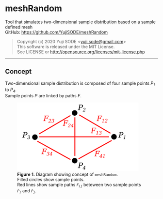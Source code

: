 # meshRandom
Tool that simulates two-dimensional sample distribution based on a sample defined mesh  
GitHub: https://github.com/YujiSODE/meshRandom  
>Copyright (c) 2020 Yuji SODE \<yuji.sode@gmail.com\>  
>This software is released under the MIT License.  
>See LICENSE or http://opensource.org/licenses/mit-license.php  
______

## Concept
Two-dimensional sample distribution is composed of four sample points _P<sub>1</sub>_ to _P<sub>4</sub>_.  
Sample points _P_ are linked by paths _F_.

 <figure>
        <img width=400 src="meshRandom_IMG_conceptIMG.png" alt="meshRandom_IMG_conceptIMG">
        <figcaption>
                <b>Figure</b> <b>1.</b> Diagram showing concept of <code>meshRandom</code>.<br>
                Filled circles show sample points.<br>
                Red lines show sample paths <i><code>F<sub>ij</sub></code></i> beteween two sample points <i><code>P<sub>i</sub></code></i> and <i><code>P<sub>j</sub></code></i>.
        <figcaption>
</figure>
